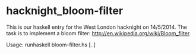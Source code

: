 hacknight_bloom-filter
======================

This is our haskell entry for the West London hacknight on 14/5/2014.
The task is to implement a bloom filter: http://en.wikipedia.org/wiki/Bloom_filter

Usage: runhaskell bloom-filter.hs <filename> <index size> <number of hashes> [<query>..]
